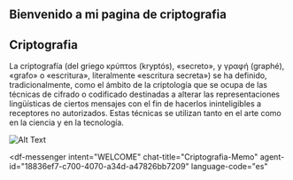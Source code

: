 ## Bienvenido a mi pagina de criptografia
## Criptografia
La criptografía (del griego κρύπτos (kryptós), «secreto», y γραφή (graphé), «grafo» o «escritura», literalmente «escritura secreta») se ha definido, tradicionalmente, como el ámbito de la criptología que se ocupa de las técnicas de cifrado o codificado destinadas a alterar las representaciones lingüísticas de ciertos mensajes con el fin de hacerlos ininteligibles a receptores no autorizados. Estas técnicas se utilizan tanto en el arte como en la ciencia y en la tecnología.


 ![Alt Text](https://nemespanol.io/wp-content/uploads/2019/10/quantumexplainer3.2-01-1024x576-1024x585.jpg)


<script src="https://www.gstatic.com/dialogflow-console/fast/messenger/bootstrap.js?v=1"></script>
<df-messenger
  intent="WELCOME"
  chat-title="Criptografia-Memo"
  agent-id="18836ef7-c700-4070-a34d-a47826bb7209"
  language-code="es"
></df-messenger>
